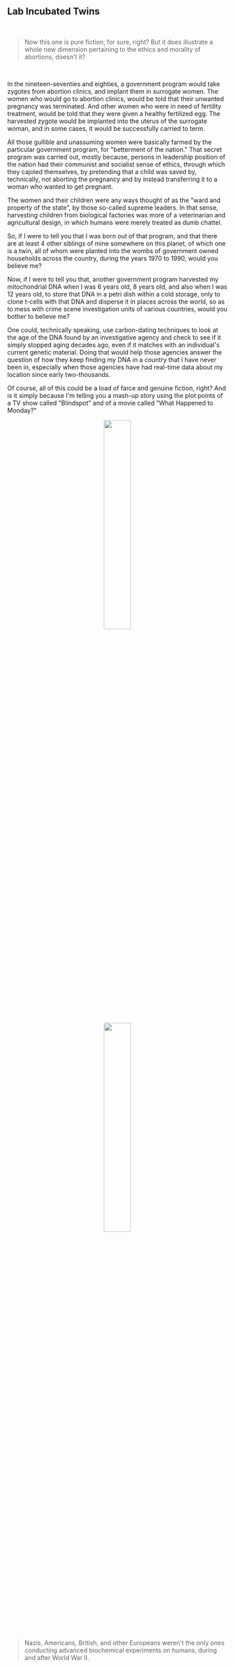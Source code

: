 ## Lab Incubated Twins

<br>

>Now this one is pure fiction, for sure, right? But it does illustrate a whole new dimension pertaining to the ethics and morality of abortions, doesn't it? 

<br>

In the nineteen-seventies and eighties, a government program would take zygotes from abortion clinics, and implant them in surrogate women. The women who would go to abortion clinics, would be told that their unwanted pregnancy was terminated. And other women who were in need of fertility treatment, would be told that they were given a healthy fertilized egg. The harvested zygote would be implanted into the uterus of the surrogate woman, and in some cases, it would be successfully carried to term. 

All those gullible and unassuming women were basically farmed by the particular government program, for "betterment of the nation." That secret program was carried out, mostly because, persons in leadership position of the nation had their communist and socialist sense of ethics, through which they cajoled themselves, by pretending that a child was saved by, technically, not aborting the pregnancy and by instead transferring it to a woman who wanted to get pregnant. 

The women and their children were any ways thought of as the "ward and property of the state", by those so-called supreme leaders. In that sense, harvesting children from biological factories was more of a veterinarian and agricultural design, in which humans were merely treated as dumb chattel.  

So, if I were to tell you that I was born out of that program, and that there are at least 4 other siblings of mine somewhere on this planet, of which one is a twin, all of whom were planted into the wombs of government owned households across the country, during the years 1970 to 1990, would you believe me? 

Now, if I were to tell you that, another government program harvested my mitochondrial DNA when I was 6 years old, 8 years old, and also when I was 12 years old, to store that DNA in a petri dish within a cold storage, only to clone t-cells with that DNA and disperse it in places across the world, so as to mess with crime scene investigation units of various countries, would you bother to believe me? 

One could, technically speaking, use carbon-dating techniques to look at the age of the DNA found by an investigative agency and check to see if it simply stopped aging decades ago, even if it matches with an individual's current genetic material. Doing that would help those agencies answer the question of how they keep finding my DNA in a country that I have never been in, especially when those agencies have had real-time data about my location since early two-thousands. 

Of course, all of this could be a load of farce and genuine fiction, right? And is it simply because I'm telling you a mash-up story using the plot points of a TV show called "Blindspot" and of a movie called "What Happened to Monday?" 

<div align=center>

<p><img src="https://imgs.search.brave.com/G90i5kX15863wE6YQjsImCgQG6iUu_v7Q85WuNNiQpI/rs:fit:860:0:0:0/g:ce/aHR0cHM6Ly9tLm1l/ZGlhLWFtYXpvbi5j/b20vaW1hZ2VzL00v/TVY1Qk5EZGhaREEy/TVRZdE4yRXlZaTAw/T0RrNExXSTNObVV0/TWpNNE56azVPRFkx/TnpWbVhrRXlYa0Zx/Y0djQC5qcGc" width="35%"></img></p>
    
<p><img src="https://imgs.search.brave.com/4PdVNUxINSWrJ3_NhLzzi30crNxE4t8XSPOpLZiiU4M/rs:fit:860:0:0:0/g:ce/aHR0cHM6Ly9zdGF0/aWMxLmNvbGxpZGVy/aW1hZ2VzLmNvbS93/b3JkcHJlc3Mvd3At/Y29udGVudC91cGxv/YWRzLzIwMTcvMDgv/d2hhdC1oYXBwZW5l/ZC10by1tb25kYXkt/bm9vbWktcmFwYWNl/LTYwMHg0MjAuanBn" width="35%"></img></p>

</div>

<br>

>Nazis, Americans, British, and other Europeans weren't the only ones conducting advanced biochemical experiments on humans, during and after World War II. 